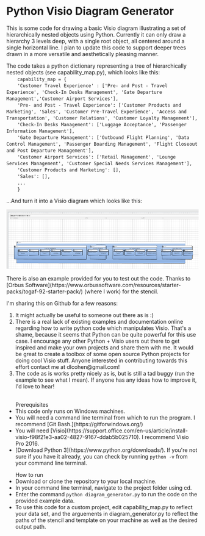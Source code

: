 <h1>Python Visio Diagram Generator</h1>

<p>
This is some code for drawing a basic Visio diagram illustrating a set of hierarchically nested objects using Python. Currently it can only draw a hierarchy 3 levels deep, with a single root object, all centered around a single horizontal line. I plan to update this code to support deeper trees drawn in a more versatile and aesthetically pleasing manner.
</p>

<p>
The code takes a python dictionary representing a tree of hierarchically nested objects (see capability_map.py), which looks like this:
<code>
	capability_map = {
	'Customer Travel Experience' : ['Pre- and Post - Travel Experience', 'Check-In Desks Management', 'Gate Departure Management','Customer Airport Services'],
	'Pre- and Post - Travel Experience': ['Customer Products and Marketing', 'Sales', 'Customer Pre-Travel Experience', 'Access and Transportation', 'Customer Relations', 'Customer Loyalty Management'],
	'Check-In Desks Management': ['Luggage Acceptance', 'Passenger Information Management'],
	'Gate Departure Management': ['Outbound Flight Planning', 'Data Control Management', 'Passenger Boarding Management', 'Flight Closeout and Post Departure Management'],
	'Customer Airport Services': ['Retail Management', 'Lounge Services Management', 'Customer Special Needs Services Management'],
	'Customer Products and Marketing': [], 
	'Sales': [], 
	...
	}
</code>

...And turn it into a Visio diagram which looks like this:

!["output"](https://github.com/dcofosho/python-visio-diagram-generator/blob/master/output.png)

<p>
There is also an example provided for you to test out the code. Thanks to [Orbus Software](https://www.orbussoftware.com/resources/starter-packs/togaf-92-starter-pack/) (where I work) for the stencil. 
</p>

<p>
I'm sharing this on Github for a few reasons:
<ol>
	<li>It might actually be useful to someone out there as is :)</li>
	<li>There is a real lack of existing examples and documentation online regarding how to write python code which manipulates Visio. That's a shame, because it seems that Python can be quite powerful for this use case. I encourage any other Python + Visio users out there to get inspired and make your own projects and share them with me. It would be great to create a toolbox of some open source Python projects for doing cool Visio stuff. Anyone interested in contributing towards this effort contact me at dlcohen@gmail.com!</li>
	<li>The code as is works pretty nicely as is, but is still a tad buggy (run the example to see what I mean). If anyone has any ideas how to improve it, I'd love to hear!</li>
</ol>
</p>

<ul>
<br>
Prerequisites
	<li>This code only runs on Windows machines.</li>
	<li>You will need a command line terminal from which to run the program. I recommend [Git Bash.](https://gitforwindows.org/)</li>
	<li>You will need [Visio](https://support.office.com/en-us/article/install-visio-f98f21e3-aa02-4827-9167-ddab5b025710). I recommend Visio Pro 2016.</li>
	<li>[Download Python 3](https://www.python.org/downloads/). If you're not sure if you have it already, you can check by running <code>python -v</code> from your command line terminal.</li>
</ul>

<ul>
How to run
	<li>Download or clone the repository to your local machine.</li>
	<li>In your command line terminal, navigate to the project folder using cd.</li>
	<li>Enter the command <code>python diagram_generator.py</code> to run the code on the provided example data.</li>
	<li>To use this code for a custom project, edit capability_map.py to reflect your data set, and the arguements in diagram_generator.py to reflect the paths of the stencil and template on your machine as well as the desired output path.</li>
</ul>

